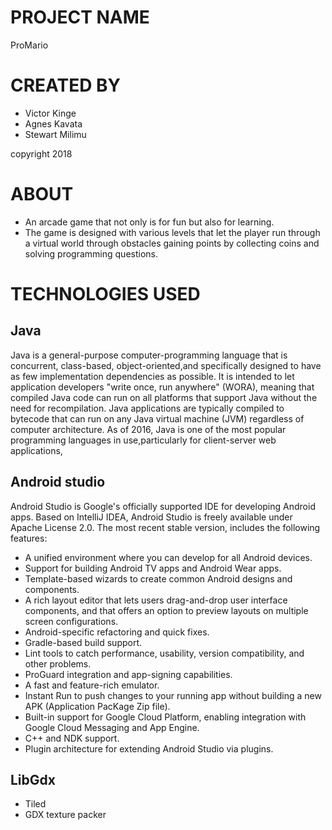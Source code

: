 # PROJECT NAME
ProMario

# CREATED BY 
- Victor Kinge
- Agnes Kavata
- Stewart Milimu

copyright 2018

# ABOUT
- An arcade game that not only is for fun but also for learning.
- The  game is designed with various levels that let the player run through a virtual world through obstacles gaining points 
  by collecting coins and solving programming questions.

# TECHNOLOGIES USED
## Java
   Java is a general-purpose computer-programming language that is concurrent, class-based, object-oriented,and specifically designed to have as few implementation dependencies as possible. It is intended to let application developers "write once, run anywhere" (WORA), meaning that compiled Java code can run on all platforms that support Java without the need for recompilation. Java applications are typically compiled to bytecode that can run on any Java virtual machine (JVM) regardless of computer architecture. As of 2016, Java is one of the most popular programming languages in use,particularly for client-server web applications,

## Android studio
   Android Studio is Google's officially supported IDE for developing Android apps. Based on IntelliJ IDEA, Android Studio is
freely available under Apache License 2.0. The most recent stable version, includes the following features:
- A unified environment where you can develop for all Android devices.
- Support for building Android TV apps and Android Wear apps.
- Template-based wizards to create common Android designs and components.
- A rich layout editor that lets users drag-and-drop user interface components, and that offers an option to preview layouts on multiple screen configurations.
- Android-specific refactoring and quick fixes.
- Gradle-based build support.
- Lint tools to catch performance, usability, version compatibility, and other problems.
- ProGuard integration and app-signing capabilities.
- A fast and feature-rich emulator.
- Instant Run to push changes to your running app without building a new APK (Application PacKage Zip file).
- Built-in support for Google Cloud Platform, enabling integration with Google Cloud Messaging and App Engine.
- C++ and NDK support.
- Plugin architecture for extending Android Studio via plugins.

## LibGdx


- Tiled 
- GDX texture packer
